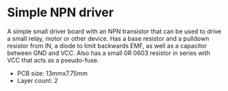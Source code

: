 # Simple NPN driver

A simple small driver board with an NPN transistor that can be used to drive a small relay, motor or other device.
Has a base resistor and a pulldown resistor from IN, a diode to limit backwards EMF, as well as a capacitor between GND and VCC.
Also has a small 0R 0603 resistor in series with VCC that acts as a pseudo-fuse.

- PCB size: 13mmx7.75mm
- Layer count: 2
